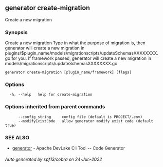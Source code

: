 ## generator create-migration

Create a new migration

### Synopsis

Create a new migration
Type in what the purpose of migration is, then generator will create a new migration in plugins/$plugin_name/models/migrationscripts/updateSchemasXXXXXXXX.go for you.
If framework passed, generator will create a new migration in models/migrationscripts/updateSchemasXXXXXXXX.go

```
generator create-migration [plugin_name/framework] [flags]
```

### Options

```
  -h, --help   help for create-migration
```

### Options inherited from parent commands

```
      --config string     config file (default is PROJECT/.env)
      --modifyExistCode   allow generator modify exist code (default true)
```

### SEE ALSO

* [generator](generator.md)	 - Apache DevLake Cli Tool -- Code Generator

###### Auto generated by spf13/cobra on 24-Jun-2022
